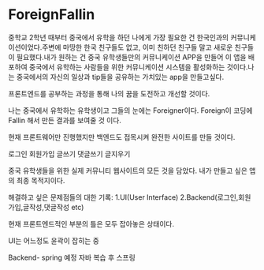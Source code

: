 # ForeignFallin

중학교 2학년 때부터 중국에서 유학을 하던 나에게 가장 필요한 건 한국인과의 커뮤니케이션이었다.주변에 마땅한 한국 친구들도 없고, 이미 친하던 친구들 말고 새로운 친구들이 필요했다.내가 원하는 건 중국 유학생들만의 커뮤니케이션 APP을 만들어 이 앱을 배포하여 중국에서 유학하는 사람들을 위한 커뮤니케이션 시스템을 활성화하는 것이다.나는 중국에서의 자신의 일상과 tip들을 공유하는 가치있는 app을 만들고싶다.

프론트엔드를 공부하는 과정을 통해 나의 꿈을 도전하고 개선할 것이다.

나는 중국에서 유학하는 유학생이고 그들의 눈에는 Foreigner이다. Foreign이 코딩에 Fallin 해서 만든 결과를 보여줄 것 이다.

현재 프론트웨어만 진행했지만 백엔드도 접목시켜 완전한 사이트를 만들 것이다.

로그인 회원가입 글쓰기 댓글쓰기 글지우기

중국 유학생들을 위한 실제 커뮤니티 웹사이트의 모든 것을 담았다.
내가 만들고 싶은 앱의 최종 목적지이다.

해결하고 싶은 문제점들의 대한 기록:
1.UI(User Interface)
2.Backend(로그인,회원가입,글작성,댓글작성 etc)

현재 프론트엔드적인 부분의 틀은 모두 잡아놓은 상태이다.

UI는 어느정도 윤곽이 잡히는 중

Backend- spring 예정
자바 복습 후 스프링
